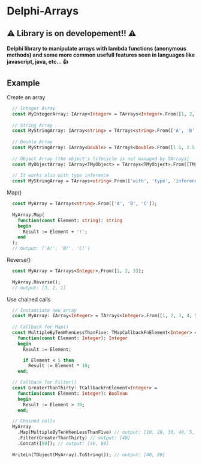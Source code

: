 # Delphi-Arrays

## :warning: Library is on developement!! :warning:

#### Delphi library to manipulate arrays with lambda functions (anonymous methods) and some more common usefull features seen in languages like javascript, java, etc... 👍

## Example

Create an array

```pascal
  // Integer Array
  const MyIntegerArray: IArray<Integer> = TArrays<Integer>.From([1, 2, 3, 4, 5, 6, 7, 8, 9]);
  
  // String Array
  const MyStringArray: IArray<string> = TArrays<string>.From(['A', 'B', 'C', 'D', 'E', 'F']);
  
  // Double Array
  const MyStringArray: IArray<Double> = TArrays<Double>.From([1.5, 2.5, 3.5, 4.5, 6.5]);
  
  // Object Array (the object's lifecycle is not managed by TArrays)
  const MyObjectArray: IArray<TMyObject> = TArrays<TMyObject>.From([TMyObject.Create, TMyObject.Create]);
  
  // It works also with type inference
  const MyStringArray = TArrays<string>.From(['with', 'type', 'inference']);
```

Map()
```pascal
  const MyArray = TArrays<string>.From(['A', 'B', 'C']);
  
  MyArray.Map(
    function(const Element: string): string
    begin
      Result := Element + '!';
    end
  );
  // output: ['A!', 'B!', 'C!']
```

Reverse()
```pascal
  const MyArray = TArrays<Integer>.From([1, 2, 3]);
  
  MyArray.Reverse();
  // output: [3, 2, 1]
```

Use chained calls
```pascal
  // Instanciate new array
  const MyArray: IArray<Integer> = TArrays<Integer>.From([1, 2, 3, 4, 5, 6, 7, 8, 9]);
  
  // Callback for Map()
  const MultipleByTenWhenLessThanFive: TMapCallbackFnElement<Integer> =
    function(const Element: Integer): Integer
    begin
      Result := Element;

      if Element < 5 then
        Result := Element * 10;
    end;

  // Callback for Filter()
  const GreaterThanThirty: TCallbackFnElement<Integer> =
    function(const Element: Integer): Boolean
    begin
      Result := Element > 30;
    end;

  // Chained calls
  MyArray
    .Map(MultipleByTenWhenLessThanFive) // output: [10, 20, 30, 40, 5, 6, 7, 8, 9]
    .Filter(GreaterThanThirty) // output: [40]
    .Concat([80]); // output: [40, 80]
    
  WriteLn(TObject(MyArray).ToString()); // output: [40, 80]
```
